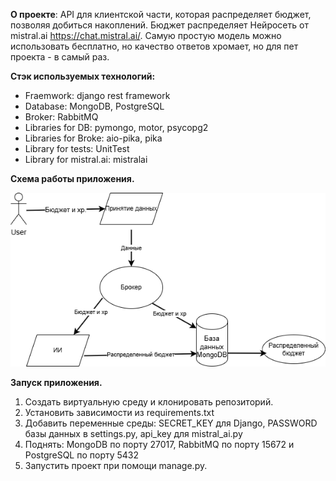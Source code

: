 
**О проекте**: API для клиентской части, которая распределяет бюджет, позволяя добиться накоплений. Бюджет распределяет Нейросеть от mistral.ai https://chat.mistral.ai/. Самую простую модель можно использовать бесплатно, но качество ответов хромает, но для пет проекта - в самый раз.

**Стэк используемых технологий:**
- Fraemwork: django rest framework
- Database: MongoDB, PostgreSQL
- Broker: RabbitMQ
- Libraries for DB: pymongo, motor, psycopg2
- Libraries for Broke: aio-pika, pika
- Library for tests: UnitTest
- Library for mistral.ai: mistralai

**Схема работы приложения.**


![alt text](image.png)

**Запуск приложения.**
1. Создать виртуальную среду и клонировать репозиторий.
2. Установить зависимости из requirements.txt
3. Добавить переменные среды: SECRET_KEY для Django, PASSWORD базы данных в settings.py, api_key для mistral_ai.py
4. Поднять: MongoDB по порту 27017,  RabbitMQ по порту 15672 и PostgreSQL по порту 5432
5.  Запустить проект при помощи manage.py.
